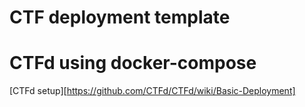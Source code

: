 # CTF deployment template
# CTFd using docker-compose
[CTFd setup][https://github.com/CTFd/CTFd/wiki/Basic-Deployment]


